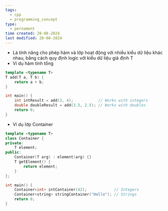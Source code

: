 ```yaml
---
tags:
  - cpp
  - programming_concept
type:
  - pernament
time created: 20-08-2024
last modified: 20-08-2024
---
```

- Là tính năng cho phép hàm và lớp hoạt động với nhiều kiểu dữ liệu khác nhau, bằng cách quy định logic với kiểu dữ liệu giả định T
- Ví dụ hàm tính tổng
```cpp
template <typename T>
T add(T a, T b) {
    return a + b;
}

int main() {
    int intResult = add(3, 4);           // Works with integers
    double doubleResult = add(3.5, 2.5); // Works with doubles
    return 0;
}
```
- Ví dụ lớp Container
```cpp
template <typename T>
class Container {
private:
    T element;
public:
    Container(T arg) : element(arg) {}
    T getElement() {
        return element;
    }
};

int main() {
    Container<int> intContainer(42);            // Integers
    Container<string> stringContainer("Hello"); // Strings
    return 0;
}
```